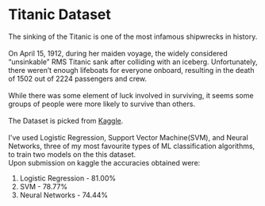 # Titanic Dataset
The sinking of the Titanic is one of the most infamous shipwrecks in history.<br>
<br>
On April 15, 1912, during her maiden voyage, the widely considered “unsinkable” RMS Titanic sank after colliding with an iceberg. Unfortunately, there weren’t enough lifeboats for everyone onboard, resulting in the death of 1502 out of 2224 passengers and crew.<br>
<br>
While there was some element of luck involved in surviving, it seems some groups of people were more likely to survive than others.<br>
<br>
The Dataset is picked from [Kaggle](https://www.kaggle.com/c/titanic/overview). <br>
<br>
I've used Logistic Regression, Support Vector Machine(SVM), and Neural Networks, three of my most favourite types of ML classification algorithms, to train two models on the this dataset.<br>
Upon submission on kaggle the accuracies obtained were:<br>
1. Logistic Regression - 81.00%
2. SVM - 78.77%
3. Neural Networks - 74.44%
<br>
